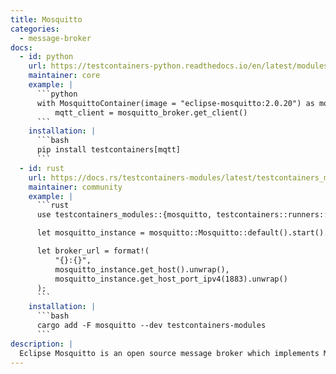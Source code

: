 ```yaml
---
title: Mosquitto
categories:
  - message-broker
docs:
  - id: python
    url: https://testcontainers-python.readthedocs.io/en/latest/modules/mqtt/README.html
    maintainer: core
    example: |
      ```python
      with MosquittoContainer(image = "eclipse-mosquitto:2.0.20") as mosquitto_broker:
          mqtt_client = mosquitto_broker.get_client()
      ```
    installation: |
      ```bash
      pip install testcontainers[mqtt]
      ```
  - id: rust
    url: https://docs.rs/testcontainers-modules/latest/testcontainers_modules/mosquitto/struct.Mosquitto.html
    maintainer: community
    example: |
      ```rust
      use testcontainers_modules::{mosquitto, testcontainers::runners::SyncRunner};

      let mosquitto_instance = mosquitto::Mosquitto::default().start().unwrap();

      let broker_url = format!(
          "{}:{}",
          mosquitto_instance.get_host().unwrap(),
          mosquitto_instance.get_host_port_ipv4(1883).unwrap()
      );
      ```
    installation: |
      ```bash
      cargo add -F mosquitto --dev testcontainers-modules
      ```
description: |
  Eclipse Mosquitto is an open source message broker which implements MQTT version 5, 3.1.1 and 3.1.
---
```

